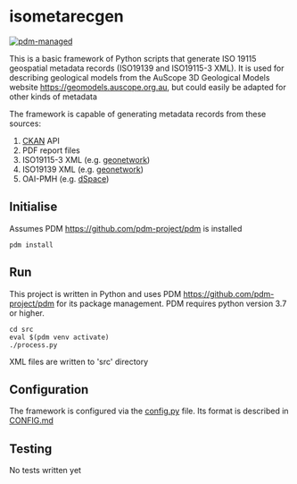 # isometarecgen

[![pdm-managed](https://img.shields.io/badge/pdm-managed-blueviolet)](https://pdm.fming.dev)

This is a basic framework of Python scripts that generate ISO 19115 geospatial metadata records (ISO19139 and ISO19115-3 XML). It is used for describing geological models from the AuScope 3D Geological Models website <https://geomodels.auscope.org.au>, but could easily be adapted for other kinds of metadata

The framework is capable of generating metadata records from these sources:  

1. [CKAN](https://ckan.org/) API 
2. PDF report files
3. ISO19115-3 XML (e.g. [geonetwork](https://geonetwork-opensource.org/))
4. ISO19139 XML (e.g. [geonetwork](https://geonetwork-opensource.org/))
5. OAI-PMH (e.g. [dSpace](https://dspace.lyrasis.org/))

## Initialise

Assumes PDM <https://github.com/pdm-project/pdm> is installed

```
pdm install
```

## Run

This project is written in Python and uses PDM <https://github.com/pdm-project/pdm> for its package management. PDM requires python version 3.7 or higher.

```
cd src
eval $(pdm venv activate)
./process.py
```
XML files are written to 'src' directory

## Configuration

The framework is configured via the [config.py](src/config.py) file. Its format is described in [CONFIG.md](CONFIG.md)

## Testing

No tests written yet

